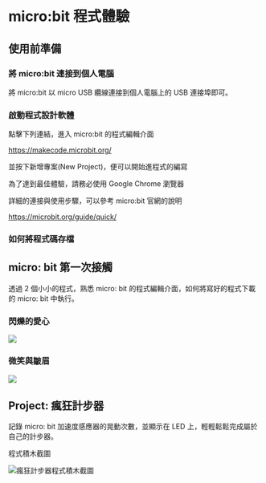 # micro:bit 程式體驗

## 使用前準備

### 將 micro:bit 連接到個人電腦

將 micro:bit 以 micro USB 纜線連接到個人電腦上的 USB 連接埠即可。

### 啟動程式設計軟體

點擊下列連結，進入 micro:bit 的程式編輯介面

https://makecode.microbit.org/

並按下新增專案(New Project)，便可以開始進程式的編寫

為了達到最佳體驗，請務必使用 Google Chrome 瀏覽器

詳細的連接與使用步驟，可以參考 micro:bit 官網的說明

https://microbit.org/guide/quick/

### 如何將程式碼存檔

## micro: bit 第一次接觸

透過 2 個小小的程式，熟悉 micro: bit 的程式編輯介面，如何將寫好的程式下載的 micro: bit 中執行。

### 閃爍的愛心

![](https://i.imgur.com/SlyxZc1.png)

### 微笑與皺眉

![](https://i.imgur.com/Nvpwbfc.png)

## Project: 瘋狂計步器

記錄 micro: bit 加速度感應器的晃動次數，並顯示在 LED 上，輕輕鬆鬆完成屬於自己的計步器。

程式積木截圖

![瘋狂計步器程式積木截圖](https://i.imgur.com/6h4j1Tc.png)
